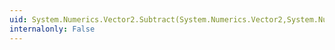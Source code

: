 ```yaml
---
uid: System.Numerics.Vector2.Subtract(System.Numerics.Vector2,System.Numerics.Vector2)
internalonly: False
---
```

